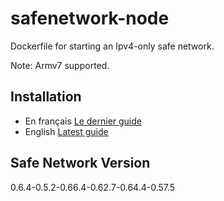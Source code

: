 # safenetwork-node
Dockerfile for starting an Ipv4-only safe network.

Note: Armv7 supported.

## Installation

- En français [Le dernier guide](https://forum.safenet.fr/t/guide-dinstallation-du-noeud-de-reseau-sur-pour-les-serveurs-arm-manjaro-minimal/53)
- English [Latest guide](https://safenetforum.org/t/safe-network-node-on-arm-servers-installation-guide-manjaro-minimal-version-2/35254)

## Safe Network Version

0.6.4-0.5.2-0.66.4-0.62.7-0.64.4-0.57.5
